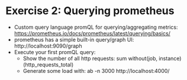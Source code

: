 # Exercise 2: Querying prometheus

* Custom query language promQL for querying/aggregating metrics: https://prometheus.io/docs/prometheus/latest/querying/basics/
* prometheus has a simple built-in query/graph UI: http://localhost:9090/graph
* Execute your first promQL query:
  * Show the number of all http requests: sum without(job, instance)  (http_requests_total)
  * Generate some load with: ab -n 3000 http://localhost:4000/
